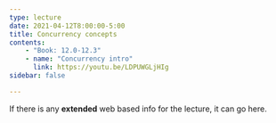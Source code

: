 ```yaml
---
type: lecture
date: 2021-04-12T8:00:00-5:00
title: Concurrency concepts
contents:
    - "Book: 12.0-12.3"
    - name: "Concurrency intro"
      link: https://youtu.be/LDPUWGLjHIg
sidebar: false

---
```


If there is any **extended** web based info for the lecture, it can go here.
